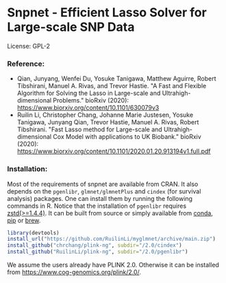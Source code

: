 # Snpnet - Efficient Lasso Solver for Large-scale SNP Data

License: GPL-2

### Reference: 
  - Qian, Junyang, Wenfei Du, Yosuke Tanigawa, Matthew Aguirre, Robert Tibshirani, Manuel A. Rivas, and Trevor Hastie. "A Fast and Flexible Algorithm for Solving the Lasso in Large-scale and Ultrahigh-dimensional Problems." bioRxiv (2020): https://www.biorxiv.org/content/10.1101/630079v3
  - Ruilin Li, Christopher Chang, Johanne Marie Justesen, Yosuke Tanigawa, Junyang Qian, Trevor Hastie, Manuel A. Rivas, Robert Tibshirani. "Fast Lasso method for Large-scale and Ultrahigh-dimensional Cox Model with applications to UK Biobank." bioRxiv (2020): https://www.biorxiv.org/content/10.1101/2020.01.20.913194v1.full.pdf

### Installation:
Most of the requirements of snpnet are available from CRAN. It also depends on the `pgenlibr`, `glmnet/glmnetPlus` and `cindex` (for survival analysis) packages. One can install them by running the following commands in R. Notice that the installation of `pgenlibr` requires [zstd(>=1.4.4)](https://github.com/facebook/zstd). It can be built from source or simply available from [conda](https://anaconda.org/conda-forge/zstd), [pip](https://pypi.org/project/zstd/) or [brew](https://formulae.brew.sh/formula/zstd).

```r
library(devtools)
install_url("https://github.com/RuilinLi/myglmnet/archive/main.zip")
install_github("chrchang/plink-ng", subdir="/2.0/cindex")
install_github("RuilinLi/plink-ng", subdir="/2.0/pgenlibr")
```
We assume the users already have PLINK 2.0. Otherwise it can be installed from https://www.cog-genomics.org/plink/2.0/.
